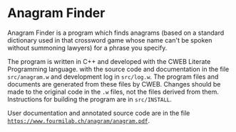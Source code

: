 # Anagram Finder

Anagram Finder is a program which finds anagrams (based on a standard
dictionary used in that crossword game whose name can't be spoken
without summoning lawyers) for a phrase you specify.

The program is written in C++ and developed with the CWEB Literate
Programming language. with the source code and documentation in
the file `src/anagram.w` and development log in `src/log.w`.  The
program files and documents are generated from these files by CWEB.
Changes should be made to the original code in the `.w` files, not
the files derived from them.  Instructions for building the program
are in `src/INSTALL`.

User documentation and annotated source code are in the file
[`https://www.fourmilab.ch/anagram/anagram.pdf`](src/anagram.pdf).
